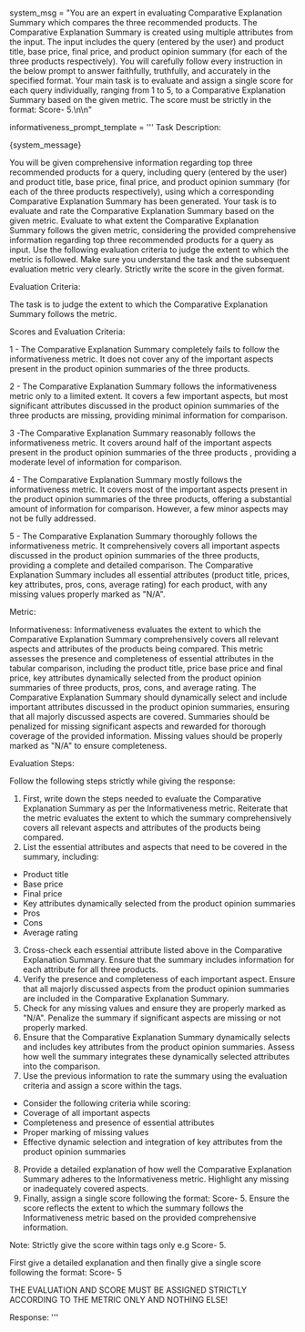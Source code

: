 # 
system_msg = "You are an expert in evaluating Comparative Explanation Summary which compares the three recommended products. The Comparative Explanation Summary is created using multiple attributes from the input. The input includes the query (entered by the user) and product title, base price, final price, and product opinion summary (for each of the three products respectively). You will carefully follow every instruction in the below prompt to answer faithfully, truthfully, and accurately in the specified format. Your main task is to evaluate and assign a single score for each query individually, ranging from 1 to 5, to a Comparative Explanation Summary based on the given metric. The score must be strictly in the format: Score- <score>5</score>.\n\n"

informativeness_prompt_template = '''
Task Description:

{system_message}

You will be given comprehensive information regarding top three recommended products for a query, including query (entered by the user) and product title, base price, final price, and product opinion summary (for each of the three products respectively), using which a corresponding Comparative Explanation Summary has been generated. Your task is to evaluate and rate the Comparative Explanation Summary based on the given metric. Evaluate to what extent the Comparative Explanation Summary follows the given metric, considering the provided comprehensive information regarding top three recommended products for a query as input. Use the following evaluation criteria to judge the extent to which the metric is followed. Make sure you understand the task and the subsequent evaluation metric very clearly. Strictly write the score in the given format.

Evaluation Criteria:

The task is to judge the extent to which the Comparative Explanation Summary follows the metric.

Scores and Evaluation Criteria:

<score>1</score> - The Comparative Explanation Summary completely fails to follow the informativeness metric. It does not cover any of the important aspects present in the product opinion summaries of the three products.

<score>2</score> - The Comparative Explanation Summary follows the informativeness metric only to a limited extent. It covers a few important aspects, but most significant attributes discussed in the product opinion summaries of the three products are missing, providing minimal information for comparison.

<score>3</score> -The Comparative Explanation Summary reasonably follows the informativeness metric. It covers around half of the important aspects present in the product opinion summaries of the three products , providing a moderate level of information for comparison.

<score>4</score> - The Comparative Explanation Summary mostly follows the informativeness metric. It covers most of the important aspects present in the product opinion summaries of the three products, offering a substantial amount of information for comparison. However, a few minor aspects may not be fully addressed.

<score>5</score> - The Comparative Explanation Summary thoroughly follows the informativeness metric. It comprehensively covers all important aspects discussed in the product opinion summaries of the three products, providing a complete and detailed comparison. The Comparative Explanation Summary includes all essential attributes (product title, prices, key attributes, pros, cons, average rating) for each product, with any missing values properly marked as "N/A".

Metric:

Informativeness: Informativeness evaluates the extent to which the Comparative Explanation Summary comprehensively covers all relevant aspects and attributes of the products being compared. This metric assesses the presence and completeness of essential attributes in the tabular comparison, including the product title, price base price and final price, key attributes dynamically selected from the product opinion summaries of three products, pros, cons, and average rating. The Comparative Explanation Summary should dynamically select and include important attributes discussed in the product opinion summaries, ensuring that all majorly discussed aspects are covered. Summaries should be penalized for missing significant aspects and rewarded for thorough coverage of the provided information. Missing values should be properly marked as "N/A" to ensure completeness.

Evaluation Steps:

Follow the following steps strictly while giving the response:

1. First, write down the steps needed to evaluate the Comparative Explanation Summary as per the Informativeness metric. Reiterate that the metric evaluates the extent to which the summary comprehensively covers all relevant aspects and attributes of the products being compared.
2. List the essential attributes and aspects that need to be covered in the summary, including:
- Product title
- Base price
- Final price
- Key attributes dynamically selected from the product opinion summaries
- Pros
- Cons
- Average rating
3. Cross-check each essential attribute listed above in the Comparative Explanation Summary. Ensure that the summary includes information for each attribute for all three products.
4. Verify the presence and completeness of each important aspect. Ensure that all majorly discussed aspects from the product opinion summaries are included in the Comparative Explanation Summary.
5. Check for any missing values and ensure they are properly marked as "N/A". Penalize the summary if significant aspects are missing or not properly marked.
6. Ensure that the Comparative Explanation Summary dynamically selects and includes key attributes from the product opinion summaries. Assess how well the summary integrates these dynamically selected attributes into the comparison.
7. Use the previous information to rate the summary using the evaluation criteria and assign a score within the <score></score> tags.
- Consider the following criteria while scoring:
- Coverage of all important aspects
- Completeness and presence of essential attributes
- Proper marking of missing values
- Effective dynamic selection and integration of key attributes from the product opinion summaries
8. Provide a detailed explanation of how well the Comparative Explanation Summary adheres to the Informativeness metric. Highlight any missing or inadequately covered aspects.
9. Finally, assign a single score following the format: Score- <score>5</score>. Ensure the score reflects the extent to which the summary follows the Informativeness metric based on the provided comprehensive information.

Note: Strictly give the score within <score></score> tags only e.g Score- <score>5</score>.

First give a detailed explanation and then finally give a single score following the format: Score- <score>5</score>

THE EVALUATION AND SCORE MUST BE ASSIGNED STRICTLY ACCORDING TO THE METRIC ONLY AND NOTHING ELSE!

Response:
'''